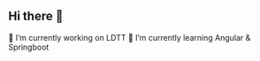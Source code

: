 ## Hi there 👋

 🔭 I’m currently working on LDTT
 🌱 I’m currently learning Angular & Springboot
<!--
**mathuzin/mathuzin** is a ✨ _special_ ✨ repository because its `README.md` (this file) appears on your GitHub profile.

Here are some ideas to get you started:

- 🔭 I’m currently working on LDTT
- 🌱 I’m currently learning Angular & Springboot
- 👯 I’m looking to collaborate on ...
- 🤔 I’m looking for help with ...
- 💬 Ask me about ...
- 📫 How to reach me: ...
- 😄 Pronouns: ...
- ⚡ Fun fact: ...
-->
